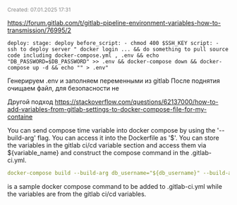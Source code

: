 <span style="font-size:12px; color:#888888;">Created: 07.01.2025 17:31</span>

https://forum.gitlab.com/t/gitlab-pipeline-environment-variables-how-to-transmission/76995/2

```shell
deploy: stage: deploy before_script: - chmod 400 $SSH_KEY script: - ssh to deploy server " docker login ... && do something to pull source code including docker-compose.yml , .env && echo "DB_PASSWORD=$DB_PASSWORD" >> .env && docker-compose down && docker-compose up -d && echo "" > .env"
```

Генерируем .env и заполняем переменными из gitlab
После поднятия очищаем файл, для безопасности не 


Другой подход 
https://stackoverflow.com/questions/62137000/how-to-add-variables-from-gitlab-settings-to-docker-compose-file-for-my-containe

You can send compose time variable into docker compose by using the '--build-arg' flag. You can access it into the Dockerfile as '$'. You can store the variables in the gitlab ci/cd variable section and access them via ${variable_name} and construct the compose command in the .gitlab-ci.yml.

```yaml
docker-compose build --build-arg db_username="${db_username}" --build-arg db_password="${db_password}" 
```

is a sample docker compose command to be added to .gitlab-ci.yml while the variables are from the gitlab ci/cd variables.